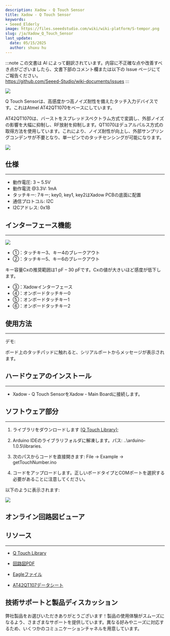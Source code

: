 ```yaml
---
description: Xadow - Q Touch Sensor
title: Xadow - Q Touch Sensor
keywords:
- Seeed_Elderly
image: https://files.seeedstudio.com/wiki/wiki-platform/S-tempor.png
slug: /ja/Xadow_Q_Touch_Sensor
last_update:
  date: 05/15/2025
  author: shuxu hu
---
```

:::note
この文書は AI によって翻訳されています。内容に不正確な点や改善すべき点がございましたら、文書下部のコメント欄または以下の Issue ページにてご報告ください。  
https://github.com/Seeed-Studio/wiki-documents/issues
:::

![](https://files.seeedstudio.com/wiki/Xadow_Q_Touch_Sensor/img/Xadow%20Q%20touch%20sensor.jpg)

Q Touch Sensorは、高感度かつ高ノイズ耐性を備えたタッチ入力デバイスです。これはAtmel AT42QT1070をベースにしています。

AT42QT1070は、バーストをスプレッドスペクトラム方式で変調し、外部ノイズの影響を大幅に抑制し、RF放射を抑制します。QT1070はデュアルパルス方式の取得方法を使用しています。これにより、ノイズ耐性が向上し、外部サンプリングコンデンサが不要となり、単一ピンでのタッチセンシングが可能になります。

[![](https://files.seeedstudio.com/wiki/Seeed-WiKi/docs/images/300px-Get_One_Now_Banner-ragular.png)](https://www.seeedstudio.com/Xadow-Q-Touch-Sensor-p-1853.html)

## 仕様
---
*   動作電圧: 3 ~ 5.5V
*   動作電流 @3.3V: 1mA
*   タッチキー: 7キー; key0, key1, key2はXadow PCBの底面に配置
*   通信プロトコル: I2C
*   I2Cアドレス: 0x1B

## インターフェース機能
---
![](https://files.seeedstudio.com/wiki/Xadow_Q_Touch_Sensor/img/Xadow-Q_Touch.png)

*   ①：タッチキー3、キー4のブレークアウト
*   ②：タッチキー5、キー6のブレークアウト

キー容量Cxの推奨範囲は1 pF – 30 pFです。Cxの値が大きいほど感度が低下します。

*   ③：Xadowインターフェース
*   ④：オンボードタッチキー0
*   ⑤：オンボードタッチキー1
*   ⑥：オンボードタッチキー2

## 使用方法
---
デモ:

ボード上のタッチパッドに触れると、シリアルポートからメッセージが表示されます。

## ハードウェアのインストール
---
- Xadow - Q Touch SensorをXadow - Main Boardに接続します。

## ソフトウェア部分
---
1) ライブラリをダウンロードします [[Q Touch Library](https://github.com/Seeed-Studio/Seeed_QTouch)];

2) Arduino IDEのライブラリフォルダに解凍します。パス: ..\arduino-1.0.5\libraries.

3) 次のパスからコードを直接開きます: File -> Example -> getTouchNumber.ino

4) コードをアップロードします。正しいボードタイプとCOMポートを選択する必要があることに注意してください。

以下のように表示されます:

![](https://files.seeedstudio.com/wiki/Xadow_Q_Touch_Sensor/img/Q_Touch_Demo_output.jpg)

## オンライン回路図ビューア

<div className="altium-ecad-viewer" data-project-src="https://files.seeedstudio.com/wiki/Xadow_Q_Touch_Sensor/res/Xadow-Q_Touch_Sensor_v1.0_sch_pcb.zip" style={{borderRadius: '0px 0px 4px 4px', height: 500, borderStyle: 'solid', borderWidth: 1, borderColor: 'rgb(241, 241, 241)', overflow: 'hidden', maxWidth: 1280, maxHeight: 700, boxSizing: 'border-box'}}>
</div>

## リソース
---
*   [Q Touch Library](https://github.com/Seeed-Studio/Seeed_QTouch)

*   [回路図PDF](https://files.seeedstudio.com/wiki/Xadow_Q_Touch_Sensor/res/Xadow-Q_Touch_Sensor_v1.0.pdf)

*   [Eagleファイル](https://files.seeedstudio.com/wiki/Xadow_Q_Touch_Sensor/res/Xadow-Q_Touch_Sensor_v1.0_sch_pcb.zip)

*   [AT42QT107データシート](https://files.seeedstudio.com/wiki/Xadow_Q_Touch_Sensor/res/AT42QT1070-MMH.pdf)

<!-- *   [指タッチを検出する方法](/ja/How_to_detect_finger_touch) -->

## 技術サポートと製品ディスカッション

弊社製品をお選びいただきありがとうございます！製品の使用体験がスムーズになるよう、さまざまなサポートを提供しています。異なる好みやニーズに対応するため、いくつかのコミュニケーションチャネルを用意しています。

<div class="button_tech_support_container">
<a href="https://forum.seeedstudio.com/" class="button_forum"></a> 
<a href="https://www.seeedstudio.com/contacts" class="button_email"></a>
</div>

<div class="button_tech_support_container">
<a href="https://discord.gg/eWkprNDMU7" class="button_discord"></a> 
<a href="https://github.com/Seeed-Studio/wiki-documents/discussions/69" class="button_discussion"></a>
</div>